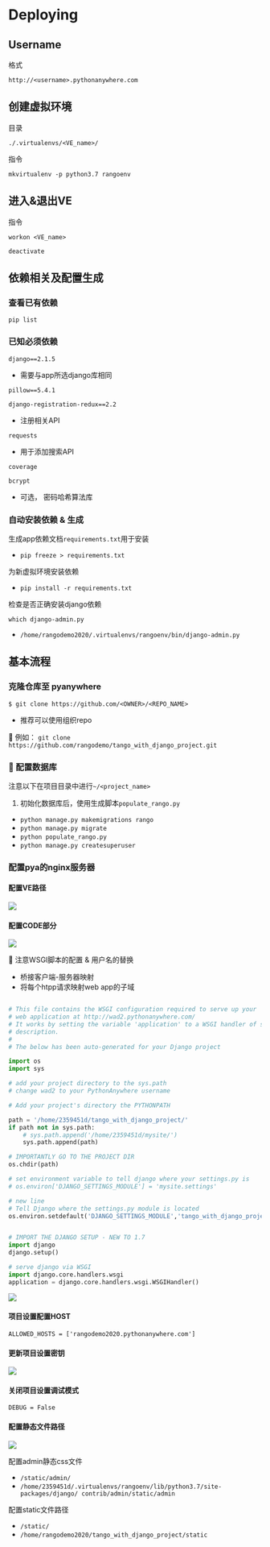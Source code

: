 # Deploying

## Username

格式

`http://<username>.pythonanywhere.com`

## 创建虚拟环境

目录

`./.virtualenvs/<VE_name>/`

指令

`mkvirtualenv -p python3.7 rangoenv`

## 进入&退出VE

指令

`workon <VE_name>`

`deactivate`

## 依赖相关及配置生成

### 查看已有依赖

`pip list`

### 已知必须依赖

`django==2.1.5`

* 需要与app所选django库相同

`pillow==5.4.1`

`django-registration-redux==2.2`

* 注册相关API

`requests`

* 用于添加搜索API

`coverage`

`bcrypt`

* 可选， 密码哈希算法库

### 自动安装依赖 & 生成

生成app依赖文档`requirements.txt`用于安装

* `pip freeze > requirements.txt`

为新虚拟环境安装依赖

* `pip install -r requirements.txt`

检查是否正确安装django依赖

`which django-admin.py`

* `/home/rangodemo2020/.virtualenvs/rangoenv/bin/django-admin.py`

## 基本流程

### 克隆仓库至 pyanywhere

`$ git clone https://github.com/<OWNER>/<REPO_NAME>`

* 推荐可以使用组织repo

🍊 例如： `git clone https://github.com/rangodemo/tango_with_django_project.git`

### 🍊 配置数据库

注意以下在项目目录中进行`~/<project_name>`

1. 初始化数据库后，使用生成脚本`populate_rango.py`

* `python manage.py makemigrations rango`
* `python manage.py migrate`
* `python populate_rango.py`
* `python manage.py createsuperuser`

### 配置pya的nginx服务器

#### 配置VE路径

![](/static/2020-03-28-17-41-51.png)


#### 配置CODE部分

![](/static/2020-03-28-17-44-48.png)

🍊 注意WSGI脚本的配置 & 用户名的替换

* 桥接客户端-服务器映射
* 将每个htpp请求映射web app的子域

```python

# This file contains the WSGI configuration required to serve up your
# web application at http://wad2.pythonanywhere.com/
# It works by setting the variable 'application' to a WSGI handler of some
# description.
#
# The below has been auto-generated for your Django project

import os
import sys

# add your project directory to the sys.path
# change wad2 to your PythonAnywhere username

# Add your project's directory the PYTHONPATH

path = '/home/2359451d/tango_with_django_project/'
if path not in sys.path:
    # sys.path.append('/home/2359451d/mysite/')
    sys.path.append(path)

# IMPORTANTLY GO TO THE PROJECT DIR
os.chdir(path)

# set environment variable to tell django where your settings.py is
# os.environ['DJANGO_SETTINGS_MODULE'] = 'mysite.settings'

# new line
# Tell Django where the settings.py module is located
os.environ.setdefault('DJANGO_SETTINGS_MODULE','tango_with_django_project.settings')


# IMPORT THE DJANGO SETUP - NEW TO 1.7
import django
django.setup()

# serve django via WSGI
import django.core.handlers.wsgi
application = django.core.handlers.wsgi.WSGIHandler()

```

![](/static/2020-03-28-17-50-18.png)

#### 项目设置配置HOST

`ALLOWED_HOSTS = ['rangodemo2020.pythonanywhere.com']`

#### 更新项目设置密钥

![](/static/2020-03-28-18-48-57.png)

#### 关闭项目设置调试模式

`DEBUG = False`

#### 配置静态文件路径

![](/static/2020-03-28-18-36-19.png)

配置admin静态css文件

* `/static/admin/`
* `/home/2359451d/.virtualenvs/rangoenv/lib/python3.7/site-packages/django/ contrib/admin/static/admin`

配置static文件路径

* `/static/`
* `/home/rangodemo2020/tango_with_django_project/static`

